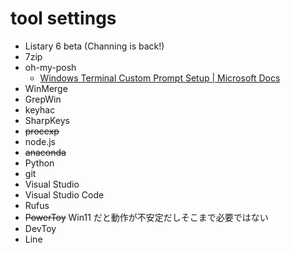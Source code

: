 # tool settings
- Listary 6 beta (Channing is back!)
- 7zip
- oh-my-posh
  - [Windows Terminal Custom Prompt Setup \| Microsoft Docs](https://docs.microsoft.com/en-us/windows/terminal/tutorials/custom-prompt-setup)
- WinMerge
- GrepWin
- keyhac
- SharpKeys
- ~~procexp~~
- node.js
- ~~anaconda~~
- Python
- git
- Visual Studio
- Visual Studio Code
- Rufus
- ~~PowerToy~~ Win11 だと動作が不安定だしそこまで必要ではない
- DevToy
- Line
